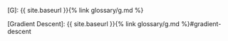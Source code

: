 [G]: {{ site.baseurl }}{% link glossary/g.md %}

[Gradient Descent]: {{ site.baseurl }}{% link glossary/g.md %}#gradient-descent
